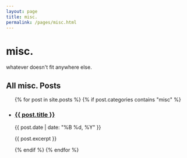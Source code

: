 ```yaml
---
layout: page
title: misc.
permalink: /pages/misc.html
---
```


# misc.

whatever doesn't fit anywhere else.

## All misc. Posts

<ul class="post-list">
  {% for post in site.posts %}
    {% if post.categories contains "misc" %}
      <li>
        <h3><a href="{{ post.url }}">{{ post.title }}</a></h3>
        <p class="post-meta">{{ post.date | date: "%B %d, %Y" }}</p>
        <p>{{ post.excerpt }}</p>
      </li>
    {% endif %}
  {% endfor %}
</ul>
